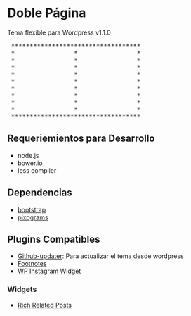Doble Página
============
Tema flexible para Wordpress
v1.1.0

<pre>
 ***********************************
 *                *                *
 *                *                *
 *                *                *
 *                *                *
 *                *                *
 *                *                *
 *                *                *
 *                *                *
 *                *                *
 *********************************** 
</pre>

## Requeriemientos para Desarrollo
* node.js
* bower.io
* less compiler

## Dependencias
* [bootstrap](http://www.getbootstrap)
* [pixograms](http://eadpucv.github.io/pixograms)

## Plugins Compatibles
* [Github-updater](https://github.com/afragen/github-updater/tree/master): Para actualizar el tema desde wordpress
* [Footnotes](http://www.elvery.net/drzax/more-things/wordpress-footnotes-plugin/)
* [WP Instagram Widget](https://github.com/cftp/wp-instagram-widget)

### Widgets
* [Rich Related Posts](http://www.splicelicio.us/rich-related-posts-wordpress-plugin)